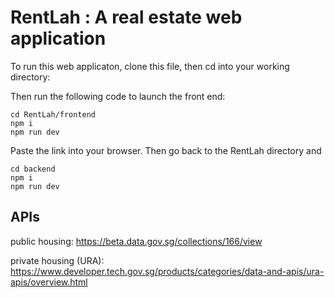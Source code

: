 # RentLah : A real estate web application

To run this web applicaton, clone this file, then cd into your working directory:

Then run the following code to launch the front end:
```
cd RentLah/frontend
npm i
npm run dev
```
Paste the link into your browser.
Then go back to the RentLah directory and 
```
cd backend
npm i
npm run dev

```

## APIs 
public housing: 
https://beta.data.gov.sg/collections/166/view

private housing (URA): 
https://www.developer.tech.gov.sg/products/categories/data-and-apis/ura-apis/overview.html

